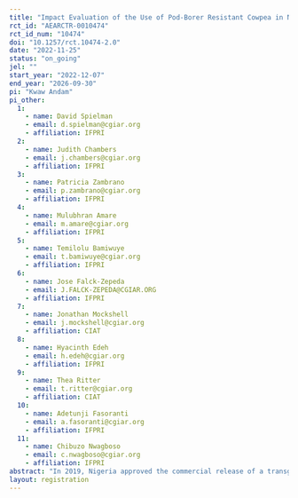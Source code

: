 ```yaml
---
title: "Impact Evaluation of the Use of Pod-Borer Resistant Cowpea in Nigeria"
rct_id: "AEARCTR-0010474"
rct_id_num: "10474"
doi: "10.1257/rct.10474-2.0"
date: "2022-11-25"
status: "on_going"
jel: ""
start_year: "2022-12-07"
end_year: "2026-09-30"
pi: "Kwaw Andam"
pi_other:
  1:
    - name: David Spielman
    - email: d.spielman@cgiar.org
    - affiliation: IFPRI
  2:
    - name: Judith Chambers
    - email: j.chambers@cgiar.org
    - affiliation: IFPRI
  3:
    - name: Patricia Zambrano
    - email: p.zambrano@cgiar.org
    - affiliation: IFPRI
  4:
    - name: Mulubhran Amare
    - email: m.amare@cgiar.org
    - affiliation: IFPRI
  5:
    - name: Temilolu Bamiwuye
    - email: t.bamiwuye@cgiar.org
    - affiliation: IFPRI
  6:
    - name: Jose Falck-Zepeda
    - email: J.FALCK-ZEPEDA@CGIAR.ORG
    - affiliation: IFPRI
  7:
    - name: Jonathan Mockshell
    - email: j.mockshell@cgiar.org
    - affiliation: CIAT
  8:
    - name: Hyacinth Edeh
    - email: h.edeh@cgiar.org
    - affiliation: IFPRI
  9:
    - name: Thea Ritter
    - email: t.ritter@cgiar.org
    - affiliation: CIAT
  10:
    - name: Adetunji Fasoranti
    - email: a.fasoranti@cgiar.org
    - affiliation: IFPRI
  11:
    - name: Chibuzo Nwagboso
    - email: c.nwagboso@cgiar.org
    - affiliation: IFPRI
abstract: "In 2019, Nigeria approved the commercial release of a transgenic pod-borer insect-resistant (PBR) cowpea variety. The new variety is expected to generate yield gains of at least 20 percent and can reduce the costs of and exposure to pesticide applications, with particular benefit to female-headed households that represent a relatively large share of households engaged in cowpea production. However, the dissemination of the PBR variety is still in its early stages, such that awareness and adoption are still limited. The primary objective of the study is to estimate the impact of PBR cowpea on key productivity, income, environmental, and social outcomes at the household and farm levels in Nigeria’s main cowpea-producing regions. The study will use a cluster randomized controlled trial (c-RCT) with an encouragement design highlighted by two treatment arms. The evaluation will randomly select communities who receive PBR cowpea seed packages. There will be two treatment groups: Treatment 1 (T1) will receive PBR cowpea plus fertilizer and pesticide for 2 kg of PBR cowpea package; and treatment 2 (T2) will receive only 2 kg of PBR cowpea package. The control group (C) will receive conventional cowpea seed packages. The study will collect and analyze data from baseline, midline, and endline surveys of treatment and control farmers to estimate the causal impacts of the intervention on PBR cowpea adoption, yields, returns, pesticide use, refugia use, and other outcomes of interest. Additional analysis on the underlying mechanisms will be conducted with the help of qualitative data obtained from key informant interviews and focus group discussions with farmers, extension agents, market actors, and other stakeholders in the cowpea value chain. Findings will be used to inform an analysis of the cowpea value chain in Nigeria and the potential opportunities and constraints that may influence PBR cowpea adoption, production, and market sales. "
layout: registration
---
```


